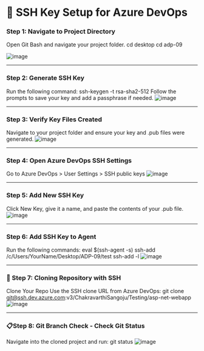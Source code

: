 # 🔐 SSH Key Setup for Azure DevOps
### Step 1: Navigate to Project Directory
Open Git Bash and navigate your project folder.
cd desktop
cd adp-09

![image](https://github.com/user-attachments/assets/737a6507-6de9-4bb5-9d94-e3a8ae955b6f)

 ________________________________________

### Step 2: Generate SSH Key
Run the following command:
ssh-keygen -t rsa-sha2-512
Follow the prompts to save your key and add a passphrase if needed.
![image](https://github.com/user-attachments/assets/fc7102d3-78da-42d6-92b9-60759e7be98d)

 ________________________________________

### Step 3: Verify Key Files Created
Navigate to your project folder and ensure your key and .pub files were generated.
![image](https://github.com/user-attachments/assets/372b13f0-757b-4276-b958-10ee789d6141)

 ________________________________________

### Step 4: Open Azure DevOps SSH Settings
Go to Azure DevOps > User Settings > SSH public keys
![image](https://github.com/user-attachments/assets/c7b4808b-8bac-4544-b519-927b3f53a7b5)

 ________________________________________

### Step 5: Add New SSH Key
Click New Key, give it a name, and paste the contents of your .pub file.
![image](https://github.com/user-attachments/assets/d69072b9-12ab-4dc7-9195-b6033f2aeb31)

 ________________________________________

### Step 6: Add SSH Key to Agent
Run the following commands:
eval $(ssh-agent -s)
ssh-add /c/Users/YourName/Desktop/ADP-09/test
ssh-add -l
![image](https://github.com/user-attachments/assets/b5a74881-5460-43d6-8c12-7774645d4ba0)

 ________________________________________
### 🔄 Step 7: Cloning Repository with SSH
Clone Your Repo
Use the SSH clone URL from Azure DevOps:
git clone git@ssh.dev.azure.com:v3/ChakravarthiSangoju/Testing/asp-net-webapp
![image](https://github.com/user-attachments/assets/bf0a44fa-57e8-43ce-bccb-23be22543560)

________________________________________
### 📋Step 8: Git Branch Check -  Check Git Status
Navigate into the cloned project and run:
git status
![image](https://github.com/user-attachments/assets/4aeb575c-dc83-45e1-b092-69eb3443c541)


